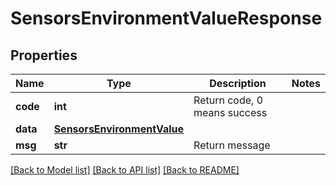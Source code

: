# SensorsEnvironmentValueResponse

## Properties
Name | Type | Description | Notes
------------ | ------------- | ------------- | -------------
**code** | **int** | Return code, 0 means success | 
**data** | [**SensorsEnvironmentValue**](SensorsEnvironmentValue.md) |  | 
**msg** | **str** | Return message | 

[[Back to Model list]](../README.md#documentation-for-models) [[Back to API list]](../README.md#documentation-for-api-endpoints) [[Back to README]](../README.md)



